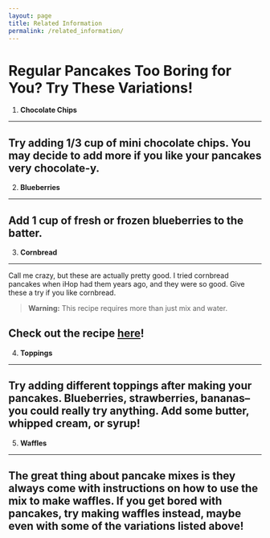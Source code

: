 ```yaml
---
layout: page
title: Related Information
permalink: /related_information/
---
```


# Regular Pancakes Too Boring for You? Try These Variations!

1. **Chocolate Chips**

  ---
 Try adding 1/3 cup of mini chocolate chips. 
You may decide to add more if you like your pancakes very chocolate-y.
  ---
   
2. **Blueberries**

  ---
Add 1 cup of fresh or frozen blueberries to the batter.
  ---
  
3.  **Cornbread**

  ---
  Call me crazy, but these are actually pretty good. I tried cornbread pancakes when iHop had them years ago, and they were so good. Give these a try if you like cornbread.
  > **Warning:** This recipe requires more than just mix and water. 
  
  Check out the recipe [here](http://allrecipes.com/recipe/191710/cornbread-pancakes/)!
  ---
  
4. **Toppings**

  ---
  Try adding different toppings after making your pancakes. Blueberries, strawberries, bananas–you could really try anything. Add some butter, whipped cream, or syrup!
  ---
  
5. **Waffles**

  ---
  The great thing about pancake mixes is they always come with instructions on how to use the mix to make waffles. If you get bored with pancakes, try making waffles instead, maybe even with some of the variations listed above!
  ---
